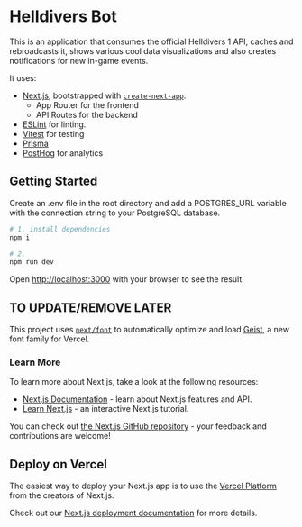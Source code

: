 # Helldivers Bot

This is an application that consumes the official Helldivers 1 API, caches and rebroadcasts it, shows various cool data visualizations and also creates notifications for new in-game events.

It uses:

-   [Next.js](https://nextjs.org), bootstrapped with [`create-next-app`](https://nextjs.org/docs/app/api-reference/cli/create-next-app).
    -   App Router for the frontend
    -   API Routes for the backend
-   [ESLint](https://eslint.org) for linting.
-   [Vitest](https://vitest.dev) for testing
-   [Prisma](https://prisma.io)
-   [PostHog](https://posthog.com) for analytics
<!-- -   [Docker](https://www.docker.com) for deployment -->

## Getting Started

Create an .env file in the root directory and add a POSTGRES_URL variable with the connection string to your PostgreSQL database.

```sh
# 1. install dependencies
npm i

# 2.
npm run dev
```

Open [http://localhost:3000](http://localhost:3000) with your browser to see the result.

## TO UPDATE/REMOVE LATER

This project uses [`next/font`](https://nextjs.org/docs/app/building-your-application/optimizing/fonts) to automatically optimize and load [Geist](https://vercel.com/font), a new font family for Vercel.

### Learn More

To learn more about Next.js, take a look at the following resources:

-   [Next.js Documentation](https://nextjs.org/docs) - learn about Next.js features and API.
-   [Learn Next.js](https://nextjs.org/learn) - an interactive Next.js tutorial.

You can check out [the Next.js GitHub repository](https://github.com/vercel/next.js) - your feedback and contributions are welcome!

## Deploy on Vercel

The easiest way to deploy your Next.js app is to use the [Vercel Platform](https://vercel.com/new?utm_medium=default-template&filter=next.js&utm_source=create-next-app&utm_campaign=create-next-app-readme) from the creators of Next.js.

Check out our [Next.js deployment documentation](https://nextjs.org/docs/app/building-your-application/deploying) for more details.

```

```
